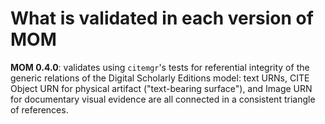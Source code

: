# What is validated in each version of MOM #



**MOM 0.4.0**:  validates using `citemgr`'s tests for referential integrity of the generic relations of the Digital Scholarly Editions model:  text URNs, CITE Object URN for physical artifact ("text-bearing surface"), and Image URN for documentary visual evidence are all connected in a consistent triangle of references.